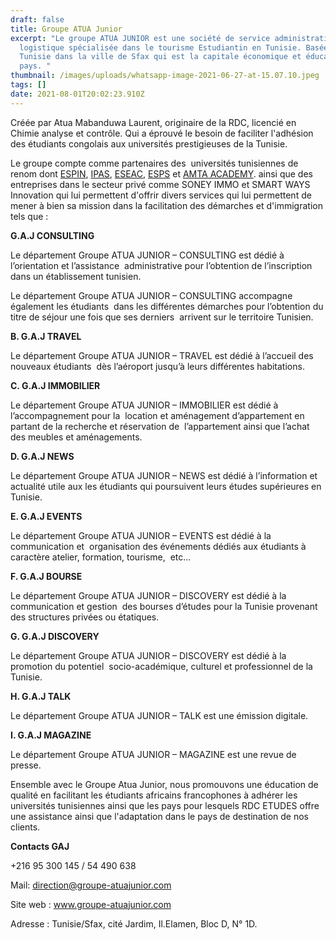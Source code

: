 ```yaml
---
draft: false
title: Groupe ATUA Junior
excerpt: "Le groupe ATUA JUNIOR est une société de service administratif et
  logistique spécialisée dans le tourisme Estudiantin en Tunisie. Basée en
  Tunisie dans la ville de Sfax qui est la capitale économique et éducative du
  pays. "
thumbnail: /images/uploads/whatsapp-image-2021-06-27-at-15.07.10.jpeg
tags: []
date: 2021-08-01T20:02:23.910Z
---
```

Créée par Atua Mabanduwa Laurent, originaire de la RDC, licencié en Chimie analyse et contrôle. Qui a éprouvé le besoin de faciliter l'adhésion des étudiants congolais aux universités prestigieuses de la Tunisie.

Le groupe compte comme partenaires des  universités tunisiennes de renom dont [ESPIN](https://www.espin.ens.tn/), [IPAS](https://ipsas-ens.net/), [ESEAC](http://www.eseac.ens.tn/), [ESPS](https://www.esps.tn/etudier-en-tunisie/) et [AMTA ACADEMY](https://amta.academy/). ainsi que des entreprises dans le secteur privé comme SONEY IMMO et SMART WAYS Innovation qui lui permettent d'offrir divers services qui lui permettent de mener à bien sa mission dans la facilitation des démarches et d'immigration tels que :

**G.A.J CONSULTING** 

Le département Groupe ATUA JUNIOR – CONSULTING est dédié à l’orientation et l’assistance  administrative pour l’obtention de l’inscription dans un établissement tunisien. 

Le département Groupe ATUA JUNIOR – CONSULTING accompagne également les étudiants  dans les différentes démarches pour l’obtention du titre de séjour une fois que ses derniers  arrivent sur le territoire Tunisien. 

**B. G.A.J TRAVEL** 

Le département Groupe ATUA JUNIOR – TRAVEL est dédié à l’accueil des nouveaux étudiants  dès l’aéroport jusqu’à leurs différentes habitations. 

**C. G.A.J IMMOBILIER** 

Le département Groupe ATUA JUNIOR – IMMOBILIER est dédié à l’accompagnement pour la  location et aménagement d’appartement en partant de la recherche et réservation de  l’appartement ainsi que l’achat des meubles et aménagements. 

**D. G.A.J NEWS** 

Le département Groupe ATUA JUNIOR – NEWS est dédié à l’information et actualité utile aux les étudiants qui poursuivent leurs études supérieures en Tunisie. 

**E. G.A.J EVENTS** 

Le département Groupe ATUA JUNIOR – EVENTS est dédié à la communication et  organisation des événements dédiés aux étudiants à caractère atelier, formation, tourisme,  etc... 

**F. G.A.J BOURSE** 

Le département Groupe ATUA JUNIOR – DISCOVERY est dédié à la communication et gestion  des bourses d’études pour la Tunisie provenant des structures privées ou étatiques. 

**G. G.A.J DISCOVERY** 

Le département Groupe ATUA JUNIOR – DISCOVERY est dédié à la promotion du potentiel  socio-académique, culturel et professionnel de la Tunisie.

**H. G.A.J TALK** 

Le département Groupe ATUA JUNIOR – TALK est une émission digitale. 

**I. G.A.J MAGAZINE** 

Le département Groupe ATUA JUNIOR – MAGAZINE est une revue de presse. 

Ensemble avec le Groupe Atua Junior, nous promouvons une éducation de qualité en facilitant les étudiants africains francophones à adhérer les universités tunisiennes ainsi que les pays pour lesquels RDC ETUDES offre une assistance ainsi que l'adaptation dans le pays de destination de nos clients.

**Contacts GAJ**

+216 95 300 145 / 54 490 638

Mail: direction@groupe-atuajunior.com

Site web : www.groupe-atuajunior.com

Adresse : Tunisie/Sfax, cité Jardim, Il.Elamen, Bloc D, N° 1D.